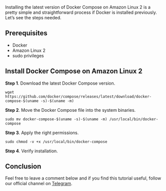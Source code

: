 Installing the latest version of Docker Compose on Amazon Linux 2 is a pretty simple and straightforward process if Docker is installed previously. Let’s see the steps needed.

## Prerequisites

-   Docker
-   Amazon Linux 2
-   sudo privileges

## Install Docker Compose on Amazon Linux 2

**Step 1**. Download the latest Docker Compose version.

```
wget https://github.com/docker/compose/releases/latest/download/docker-compose-$(uname -s)-$(uname -m)
```

**Step 2**. Move the Docker Compose file into the system binaries.

```
sudo mv docker-compose-$(uname -s)-$(uname -m) /usr/local/bin/docker-compose
```

**Step 3**. Apply the right permissions.

```
sudo chmod -v +x /usr/local/bin/docker-compose
```

**Step 4**. Verify installation.

## Conclusion

Feel free to leave a comment below and if you find this tutorial useful, follow our official channel on [Telegram](https://t.me/devopsblogposts).
